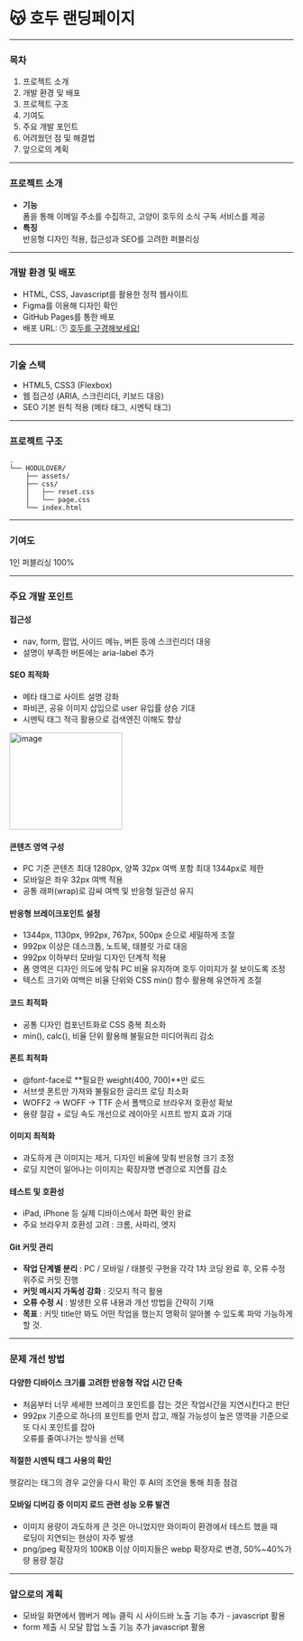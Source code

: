 # 😽 호두 랜딩페이지

***
### 목차
1. 프로젝트 소개
2. 개발 환경 및 배포
3. 프로젝트 구조
4. 기여도
5. 주요 개발 포인트
6. 어려웠던 점 및 해결법
7. 앞으로의 계획

***

### 프로젝트 소개
- **기능**<br />
폼을 통해 이메일 주소를 수집하고, 고양이 호두의 소식 구독 서비스를 제공
- **특징**<br />
반응형 디자인 적용, 접근성과 SEO를 고려한 퍼블리싱

***

### 개발 환경 및 배포
- HTML, CSS, Javascript를 활용한 정적 웹사이트
- Figma를 이용해 디자인 확인
- GitHub Pages를 통한 배포
- 배포 URL: 🕑 [호두를 구경해보세요!](https://yeaseula.github.io/Hodulove/)

***

### 기술 스택
- HTML5, CSS3 (Flexbox)
- 웹 접근성 (ARIA, 스크린리더, 키보드 대응)
- SEO 기본 원칙 적용 (메타 태그, 시멘틱 태그)

***
### 프로젝트 구조
```
.
└── HODULOVER/
    ├── assets/
    ├── css/
    │   ├── reset.css
    │   └── page.css
    └── index.html
```

***

### 기여도

1인 퍼블리싱 100%

***

### 주요 개발 포인트

#### 접근성
- nav, form, 팝업, 사이드 메뉴, 버튼 등에 스크린리더 대응
- 설명이 부족한 버튼에는 aria-label 추가

#### SEO 최적화
- 메타 태그로 사이트 설명 강화
- 파비콘, 공유 이미지 삽입으로 user 유입률 상승 기대
- 시멘틱 태그 적극 활용으로 검색엔진 이해도 향상
<img width="200" height="172" alt="image" src="https://github.com/user-attachments/assets/f2b15ad0-7bc2-4c29-ad26-2151b968ae97" />

#### 콘텐츠 영역 구성

- PC 기준 콘텐츠 최대 1280px, 양쪽 32px 여백 포함 최대 1344px로 제한
- 모바일은 좌우 32px 여백 적용
- 공통 래퍼(wrap)로 감싸 여백 및 반응형 일관성 유지

#### 반응형 브레이크포인트 설정

- 1344px, 1130px, 992px, 767px, 500px 순으로 세밀하게 조절
- 992px 이상은 데스크톱, 노트북, 태블릿 가로 대응
- 992px 이하부터 모바일 디자인 단계적 적용
- 폼 영역은 디자인 의도에 맞춰 PC 비율 유지하며 호두 이미지가 잘 보이도록 조정
- 텍스트 크기와 여백은 비율 단위와 CSS min() 함수 활용해 유연하게 조절

#### 코드 최적화
- 공통 디자인 컴포넌트화로 CSS 중복 최소화
- min(), calc(), 비율 단위 활용해 불필요한 미디어쿼리 감소

#### 폰트 최적화

- @font-face로 **필요한 weight(400, 700)**만 로드
- 서브셋 폰트만 가져와 불필요한 글리프 로딩 최소화
- WOFF2 → WOFF → TTF 순서 폴백으로 브라우저 호환성 확보
- 용량 절감 + 로딩 속도 개선으로 레이아웃 시프트 방지 효과 기대

#### 이미지 최적화

- 과도하게 큰 이미지는 제거, 디자인 비율에 맞춰 반응형 크기 조정
- 로딩 지연이 일어나는 이미지는 확장자명 변경으로 지연률 감소

#### 테스트 및 호환성
- iPad, iPhone 등 실제 디바이스에서 화면 확인 완료
- 주요 브라우저 호환성 고려 : 크롬, 사파리, 엣지

#### Git 커밋 관리

- **작업 단계별 분리** : PC / 모바일 / 태블릿 구현을 각각 1차 코딩 완료 후, 오류 수정 위주로 커밋 진행
- **커밋 메시지 가독성 강화** : 깃모지 적극 활용
- **오류 수정 시** : 발생한 오류 내용과 개선 방법을 간략히 기재
- **목표** : 커밋 title만 봐도 어떤 작업을 했는지 명확히 알아볼 수 있도록 파악 가능하게 할 것.

---

### 문제 개선 방법

#### 다양한 디바이스 크기를 고려한 반응형 작업 시간 단축
- 처음부터 너무 세세한 브레이크 포인트를 잡는 것은 작업시간을 지연시킨다고 판단
- 992px 기준으로 하나의 포인트를 먼저 잡고, 깨질 가능성이 높은 영역을 기준으로 또 다시 포인트를 잡아<br />
오류를 줄여나가는 방식을 선택

#### 적절한 시멘틱 태그 사용의 확인
헷갈리는 태그의 경우 교안을 다시 확인 후 AI의 조언을 통해 최종 점검

#### 모바일 디버깅 중 이미지 로드 관련 성능 오류 발견
- 이미지 용량이 과도하게 큰 것은 아니었지만 와이파이 환경에서 테스트 했을 때<br />
로딩이 지연되는 현상이 자주 발생<br />
- png/jpeg 확장자의 100KB 이상 이미지들은 webp 확장자로 변경, 50%~40%가량 용량 절감

---

### 앞으로의 계획

- 모바일 화면에서 햄버거 메뉴 클릭 시 사이드바 노출 기능 추가 - javascript 활용
- form 제출 시 모달 팝업 노출 기능 추가 javascript 활용
